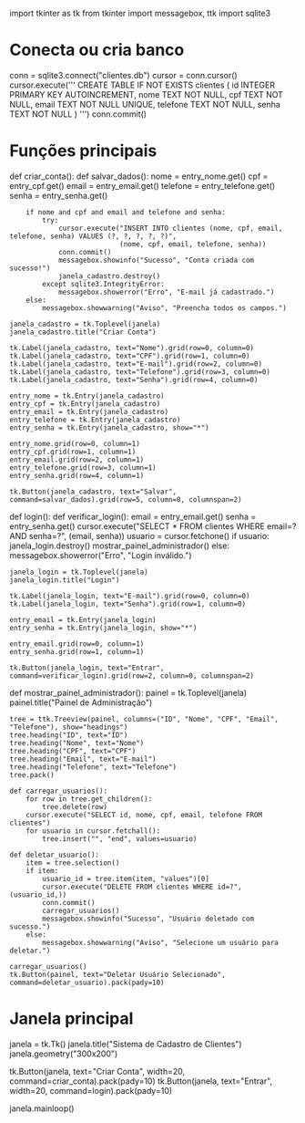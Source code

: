 import tkinter as tk
from tkinter import messagebox, ttk
import sqlite3

# Conecta ou cria banco
conn = sqlite3.connect("clientes.db")
cursor = conn.cursor()
cursor.execute('''
    CREATE TABLE IF NOT EXISTS clientes (
        id INTEGER PRIMARY KEY AUTOINCREMENT,
        nome TEXT NOT NULL,
        cpf TEXT NOT NULL,
        email TEXT NOT NULL UNIQUE,
        telefone TEXT NOT NULL,
        senha TEXT NOT NULL
    )
''')
conn.commit()

# Funções principais
def criar_conta():
    def salvar_dados():
        nome = entry_nome.get()
        cpf = entry_cpf.get()
        email = entry_email.get()
        telefone = entry_telefone.get()
        senha = entry_senha.get()

        if nome and cpf and email and telefone and senha:
            try:
                cursor.execute("INSERT INTO clientes (nome, cpf, email, telefone, senha) VALUES (?, ?, ?, ?, ?)",
                               (nome, cpf, email, telefone, senha))
                conn.commit()
                messagebox.showinfo("Sucesso", "Conta criada com sucesso!")
                janela_cadastro.destroy()
            except sqlite3.IntegrityError:
                messagebox.showerror("Erro", "E-mail já cadastrado.")
        else:
            messagebox.showwarning("Aviso", "Preencha todos os campos.")

    janela_cadastro = tk.Toplevel(janela)
    janela_cadastro.title("Criar Conta")

    tk.Label(janela_cadastro, text="Nome").grid(row=0, column=0)
    tk.Label(janela_cadastro, text="CPF").grid(row=1, column=0)
    tk.Label(janela_cadastro, text="E-mail").grid(row=2, column=0)
    tk.Label(janela_cadastro, text="Telefone").grid(row=3, column=0)
    tk.Label(janela_cadastro, text="Senha").grid(row=4, column=0)

    entry_nome = tk.Entry(janela_cadastro)
    entry_cpf = tk.Entry(janela_cadastro)
    entry_email = tk.Entry(janela_cadastro)
    entry_telefone = tk.Entry(janela_cadastro)
    entry_senha = tk.Entry(janela_cadastro, show="*")

    entry_nome.grid(row=0, column=1)
    entry_cpf.grid(row=1, column=1)
    entry_email.grid(row=2, column=1)
    entry_telefone.grid(row=3, column=1)
    entry_senha.grid(row=4, column=1)

    tk.Button(janela_cadastro, text="Salvar", command=salvar_dados).grid(row=5, column=0, columnspan=2)

def login():
    def verificar_login():
        email = entry_email.get()
        senha = entry_senha.get()
        cursor.execute("SELECT * FROM clientes WHERE email=? AND senha=?", (email, senha))
        usuario = cursor.fetchone()
        if usuario:
            janela_login.destroy()
            mostrar_painel_administrador()
        else:
            messagebox.showerror("Erro", "Login inválido.")

    janela_login = tk.Toplevel(janela)
    janela_login.title("Login")

    tk.Label(janela_login, text="E-mail").grid(row=0, column=0)
    tk.Label(janela_login, text="Senha").grid(row=1, column=0)

    entry_email = tk.Entry(janela_login)
    entry_senha = tk.Entry(janela_login, show="*")

    entry_email.grid(row=0, column=1)
    entry_senha.grid(row=1, column=1)

    tk.Button(janela_login, text="Entrar", command=verificar_login).grid(row=2, column=0, columnspan=2)

def mostrar_painel_administrador():
    painel = tk.Toplevel(janela)
    painel.title("Painel de Administração")

    tree = ttk.Treeview(painel, columns=("ID", "Nome", "CPF", "Email", "Telefone"), show="headings")
    tree.heading("ID", text="ID")
    tree.heading("Nome", text="Nome")
    tree.heading("CPF", text="CPF")
    tree.heading("Email", text="E-mail")
    tree.heading("Telefone", text="Telefone")
    tree.pack()

    def carregar_usuarios():
        for row in tree.get_children():
            tree.delete(row)
        cursor.execute("SELECT id, nome, cpf, email, telefone FROM clientes")
        for usuario in cursor.fetchall():
            tree.insert("", "end", values=usuario)

    def deletar_usuario():
        item = tree.selection()
        if item:
            usuario_id = tree.item(item, "values")[0]
            cursor.execute("DELETE FROM clientes WHERE id=?", (usuario_id,))
            conn.commit()
            carregar_usuarios()
            messagebox.showinfo("Sucesso", "Usuário deletado com sucesso.")
        else:
            messagebox.showwarning("Aviso", "Selecione um usuário para deletar.")

    carregar_usuarios()
    tk.Button(painel, text="Deletar Usuário Selecionado", command=deletar_usuario).pack(pady=10)

# Janela principal
janela = tk.Tk()
janela.title("Sistema de Cadastro de Clientes")
janela.geometry("300x200")

tk.Button(janela, text="Criar Conta", width=20, command=criar_conta).pack(pady=10)
tk.Button(janela, text="Entrar", width=20, command=login).pack(pady=10)

janela.mainloop()

